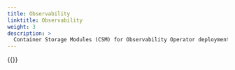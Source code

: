 ```yaml
---
title: Observability
linktitle: Observability
weight: 3
description: >
  Container Storage Modules (CSM) for Observability Operator deployment
--- 
```


{{<include file="content/v1/getting-started/installation/operator/openshift_modules/observability.md" Var="powerflex" labels="vxflexos" hideClasses="1">}}
